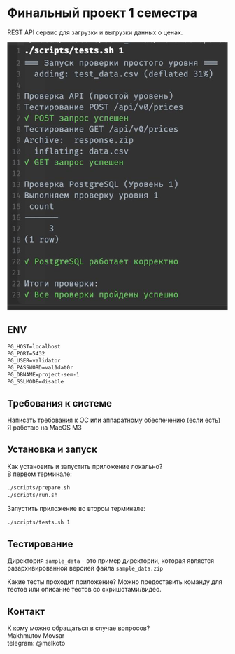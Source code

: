 # Финальный проект 1 семестра
REST API сервис для загрузки и выгрузки данных о ценах.

![img.png](img.png)

## ENV
```env
PG_HOST=localhost
PG_PORT=5432
PG_USER=validator
PG_PASSWORD=val1dat0r
PG_DBNAME=project-sem-1
PG_SSLMODE=disable
```

## Требования к системе

Написать требования к ОС или аппаратному обеспечению (если есть)   
Я работаю на MacOS M3

## Установка и запуск

Как установить и запустить приложение локально?   
В первом терминале:

```bash
./scripts/prepare.sh
./scripts/run.sh
```

Запустить приложение во втором  терминале:

```bash
./scripts/tests.sh 1
```

## Тестирование

Директория `sample_data` - это пример директории, которая является разархивированной версией файла `sample_data.zip`

Какие тесты проходит приложение? Можно предоставить команду для тестов или описание тестов со скришотами/видео.

## Контакт

К кому можно обращаться в случае вопросов?   
Makhmutov Movsar   
telegram: @melkoto   